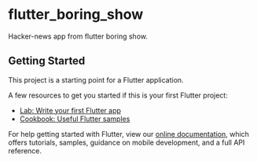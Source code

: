# flutter_boring_show

Hacker-news app from flutter boring show.

## Getting Started

This project is a starting point for a Flutter application.

A few resources to get you started if this is your first Flutter project:

- [Lab: Write your first Flutter app]()
- [Cookbook: Useful Flutter samples](https://flutter.dev/docs/cookbook)

For help getting started with Flutter, view our
[online documentation](https://flutter.dev/docs), which offers tutorials,
samples, guidance on mobile development, and a full API reference.
